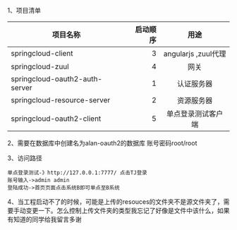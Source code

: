 
1、项目清单

| 项目名称      |  启动顺序  |  用途 |
| --------   | -----:   | :----: |
| springcloud-client     |    3   |   angularjs ,zuul代理  |
| springcloud-zuul      |   4 |   网关   |
| springcloud-oauth2-auth-server        |  1   |   认证服务器    |
| springcloud-resource-server       |  2 |   资源服务器    |
| springcloud-oauth2-client     |  5 |   单点登录测试客户端   |


2、需要在数据库中创建名为alan-oauth2的数据库 账号密码root/root


3、访问路径
	
	单点登录测试-》http://127.0.0.1:7777/ 点击TJ登录
	账号输入->admin admin
	登陆成功->首页页面点击系统B即可单点至B系统
4、当工程启动不了的时候，可能是上传的resouces的文件夹不是源文件夹了，需要手动变更一下。怎么控制上传文件夹的类型我忘记了好像是文件中该什么，如果有知道的同学给我留言多谢
